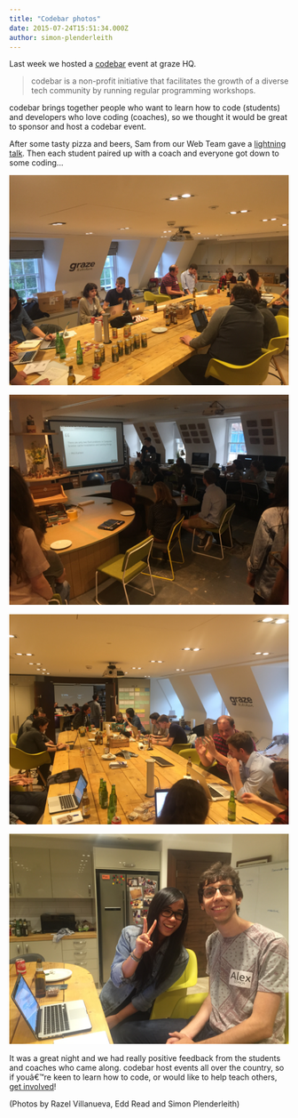 ```yaml
---
title: "Codebar photos"
date: 2015-07-24T15:51:34.000Z
author: simon-plenderleith
---
```


Last week we hosted a [codebar](http://codebar.io/) event at graze HQ. 

> codebar is a non-profit initiative that facilitates the growth of a diverse tech community by running regular programming workshops.

codebar brings together people who want to learn how to code (students) and developers who love coding (coaches), so we thought it would be great to sponsor and host a codebar event.

After some tasty pizza and beers, Sam from our Web Team gave a [lightning talk](http://tech.graze.com/2015/07/17/naming-things/). Then each student paired up with a coach and everyone got down to some coding...

![](/content/images/2015/07/19675040096_ac6aa38ba7_o.jpg)

![](/content/images/2015/07/19513250600_3f71af499c_o.jpg)

![](/content/images/2015/07/IMG_3723.JPG)

![](/content/images/2015/07/IMG_3726.JPG)

It was a great night and we had really positive feedback from the students and coaches who came along. codebar host events all over the country, so if youâ€™re keen to learn how to code, or would like to help teach others, [get involved](http://codebar.io/events)!

(Photos by Razel Villanueva, Edd Read and Simon Plenderleith)